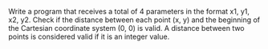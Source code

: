 Write a program that receives a total of 4 parameters in the format x1, y1, x2, y2. Check if the distance between each point (x, y) and the beginning of the Cartesian coordinate system (0, 0) is valid. A distance between two points is considered valid if it is an integer value. 

